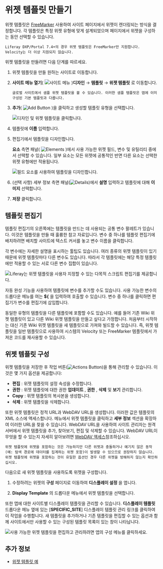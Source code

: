 
# 위젯 템플릿 만들기

위젯 템플릿은 [FreeMarker](https://freemarker.apache.org/) 사용하여 사이트 페이지에서 위젯이 렌더링되는 방식을 결정합니다. 각 템플릿은 특정 위젯 유형에 맞게 설계되었으며 페이지에서 위젯을 구성하는 동안 선택할 수 있습니다.

```{note}
Liferay DXP/Portal 7.4+의 경우 위젯 템플릿은 FreeMarker만 지원합니다. Velocity는 더 이상 지원되지 않습니다.
```

위젯 템플릿을 만들려면 다음 단계를 따르세요.

1. 위젯 템플릿을 만들 원하는 사이트로 이동합니다.

1. **사이트 메뉴 열기**( ![사이트 메뉴](../../../../images/icon-product-menu.png) )**디자인** &rarr; **템플릿** &rarr; **위젯 템플릿** 로 이동합니다.

   ```{note}
   글로벌 사이트에서 샘플 위젯 템플릿을 볼 수 있습니다. 이러한 샘플 템플릿은 앱에 이미 구성된 기본 템플릿과 다릅니다.
   ```

1. **추가**( ![Add Button](../../../../images/icon-add.png) )을 클릭하고 생성할 템플릿 유형을 선택합니다.

   ![디자인 및 위젯 템플릿을 클릭합니다.](./creating-a-widget-template/images/01.png)

1. 템플릿에 **이름** 입력합니다.

1. 편집기에서 템플릿을 디자인합니다.

   **요소** 측면 패널( ![Elements](../../../../images/icon-list-ul.png) )에서 사용 가능한 위젯 필드, 변수 및 유틸리티 중에서 선택할 수 있습니다. 일부 요소는 모든 위젯에 공통적인 반면 다른 요소는 선택한 위젯 유형에만 적용됩니다.

   ![필드 요소를 사용하여 템플릿을 디자인합니다.](./creating-a-widget-template/images/02.png)

1. (선택 사항) 세부 정보 측면 패널(![Details](../../../../images/icon-cog3.png))에서 **설명** 입력하고 템플릿에 대해 **이미지** 선택합니다.

1. **저장** 클릭합니다.

## 템플릿 편집기

템플릿 편집기의 오른쪽에는 템플릿을 만드는 데 사용되는 공통 변수 팔레트가 있습니다. 이것은 템플릿을 만들 때 훌륭한 참고 자료입니다. 변수 중 하나를 템플릿 편집기에 배치하려면 배치할 사이트에 텍스트 커서를 놓고 변수 이름을 클릭합니다.

각 변수에는 자세한 설명을 표시하는 툴팁도 있습니다. 여러 종류의 위젯 템플릿이 있기 때문에 위젯 템플릿마다 다른 변수도 있습니다. 따라서 각 템플릿에는 해당 특정 템플릿에만 적용할 수 있는 서로 다른 변수 집합이 있습니다.

![Liferay는 위젯 템플릿을 사용자 지정할 수 있는 다목적 스크립트 편집기를 제공합니다.](./creating-a-widget-template/images/03.png)

자동 완성 기능을 사용하여 템플릿에 변수를 추가할 수도 있습니다. 사용 가능한 변수의 드롭다운 메뉴를 여는 **${** 을 입력하여 호출할 수 있습니다. 변수 중 하나를 클릭하면 편집기가 변수를 편집기에 삽입합니다.

동일한 유형의 템플릿을 다른 템플릿에 포함할 수도 있습니다. 예를 들어 기존 Wiki 위젯 템플릿이 있고 다른 Wiki 위젯 템플릿을 만들고 싶다고 가정합니다. 처음부터 시작하는 대신 기존 Wiki 위젯 템플릿을 새 템플릿으로 가져와 빌드할 수 있습니다. 즉, 위젯 템플릿을 일반 템플릿으로 사용하여 시스템의 Velocity 또는 FreeMarker 템플릿에서 가져온 코드를 재사용할 수 있습니다.

## 위젯 템플릿 구성

위젯 템플릿을 저장한 후 작업 버튼(![Actions Button](../../../../images/icon-actions.png))을 통해 관리할 수 있습니다. 이것은 몇 가지 옵션을 제공합니다:

- **편집** : 위젯 템플릿의 설정 속성을 수정합니다.
- **권한** : 위젯 템플릿에 대한 권한 **업데이트** , **권한** , **삭제** 및 **보기** 관리합니다.
- **Copy** : 위젯 템플릿의 복사본을 생성합니다.
- **삭제** : 위젯 템플릿을 삭제합니다.

또한 위젯 템플릿은 정적 URL과 WebDAV URL을 생성합니다. 이러한 값은 템플릿의 XML 소스에 액세스합니다. 메뉴에서 위젯 템플릿을 클릭하고 **세부 정보** 섹션을 확장하여 이러한 URL을 찾을 수 있습니다. WebDAV URL을 사용하여 사이트 관리자는 원격 서버에서 위젯 템플릿을 추가, 찾아보기, 편집 및 삭제할 수 있습니다. WebDAV URL이 무엇을 할 수 있는지 자세히 알아보려면 [WebDAV 액세스](../../../../content-authoring-and-management/documents-and-media/publishing-and-sharing/accessing-documents-with-webdav.md)참조하십시오.

```{note}
위젯 템플릿에 위젯을 포함하는 것은 가능하지만 다른 위젯과 충돌하거나 예기치 않은 동작(예: 탐색 경로에 데이터를 집계하는 위젯 포함)이 발생할 수 있으므로 권장하지 않습니다. 위젯 템플릿에 위젯을 포함하는 것이 유일한 옵션인 경우 다른 위젯을 방해하지 않는지 확인하십시오.
```

다음으로 새 위젯 템플릿을 사용하도록 위젯을 구성합니다.

1. 수정하려는 위젯의 **구성** 페이지로 이동하여 **디스플레이 설정** 을 엽니다.

1. **Display Template** 의 드롭다운 메뉴에서 위젯 템플릿을 선택합니다.

또한 앱에 대한 사이트별 디스플레이 템플릿을 관리할 수 있습니다. **디스플레이 템플릿** 드롭다운 메뉴 옆에 있는 [**SPECIFIC_SITE**] 디스플레이 템플릿 관리 링크를 클릭하여 이 작업을 수행합니다. 새 템플릿을 추가하거나 기존 템플릿을 편집할 수 있는 옵션과 함께 사이트에서만 사용할 수 있는 구성된 템플릿 목록이 있는 창이 나타납니다.

![사용 가능한 위젯 템플릿을 편집하고 관리하려면 앱의 **구성** 메뉴를 클릭하세요.](./creating-a-widget-template/images/04.png)

## 추가 정보

- [위젯 템플릿 예](./using-a-widget-template-example.md)
